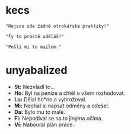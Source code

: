 kecs
====

    "Nejsou zde žádné otrokářské praktiky!"

    "Ty to prostě uděláš!"
    
    "Pošli mi to mailem."
    

unyabalized
===========

 + **St:** Nezvládl to...
 + **Ho:** Byl na peníze a chtěl o všem rozhodovat.
 + **Lu:** Dělal ho*no a vyhrožoval.
 + **Mi:** Nechal si napsat odměny a odešel.
 + **Da:** Bylo mu to malé.
 + **Fi:** Nepodíval se na to jinýma očima.
 + **Ví:** Naboural plán práce.
